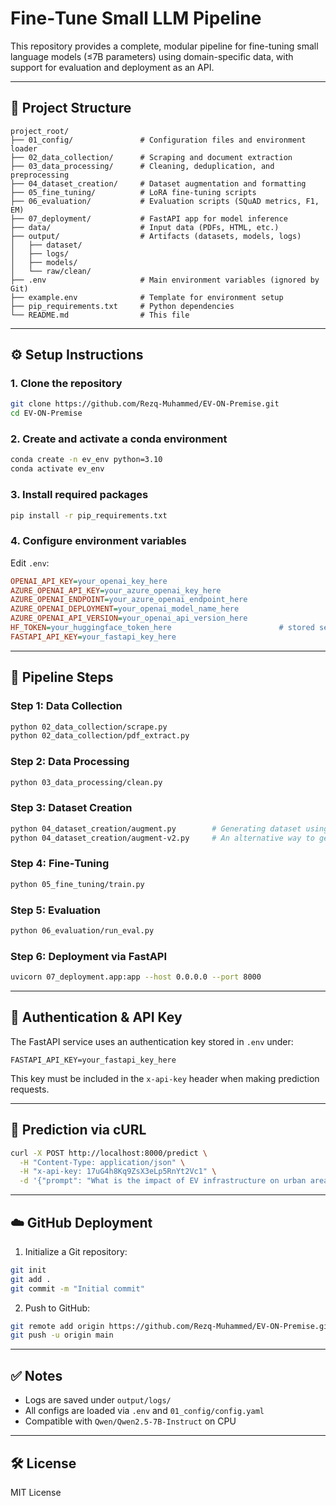 # Fine‑Tune Small LLM Pipeline

This repository provides a complete, modular pipeline for fine-tuning small language models (≤7B parameters) using domain-specific data, with support for evaluation and deployment as an API.

---

## 📁 Project Structure

```
project_root/
├── 01_config/               # Configuration files and environment loader
├── 02_data_collection/      # Scraping and document extraction
├── 03_data_processing/      # Cleaning, deduplication, and preprocessing
├── 04_dataset_creation/     # Dataset augmentation and formatting
├── 05_fine_tuning/          # LoRA fine-tuning scripts
├── 06_evaluation/           # Evaluation scripts (SQuAD metrics, F1, EM)
├── 07_deployment/           # FastAPI app for model inference
├── data/                    # Input data (PDFs, HTML, etc.)
├── output/                  # Artifacts (datasets, models, logs)
│   ├── dataset/
│   ├── logs/
│   ├── models/
│   └── raw/clean/
├── .env                     # Main environment variables (ignored by Git)
├── example.env              # Template for environment setup
├── pip_requirements.txt     # Python dependencies
└── README.md                # This file
```

---

## ⚙️ Setup Instructions

### 1. Clone the repository

```bash
git clone https://github.com/Rezq-Muhammed/EV-ON-Premise.git
cd EV-ON-Premise
```

### 2. Create and activate a conda environment

```bash
conda create -n ev_env python=3.10
conda activate ev_env
```

### 3. Install required packages

```bash
pip install -r pip_requirements.txt
```

### 4. Configure environment variables


Edit `.env`:

```ini
OPENAI_API_KEY=your_openai_key_here
AZURE_OPENAI_API_KEY=your_azure_openai_key_here
AZURE_OPENAI_ENDPOINT=your_azure_openai_endpoint_here
AZURE_OPENAI_DEPLOYMENT=your_openai_model_name_here
AZURE_OPENAI_API_VERSION=your_openai_api_version_here
HF_TOKEN=your_huggingface_token_here                        # stored securely in .env
FASTAPI_API_KEY=your_fastapi_key_here
```

---

## 🚀 Pipeline Steps

### Step 1: Data Collection

```bash
python 02_data_collection/scrape.py
python 02_data_collection/pdf_extract.py
```

### Step 2: Data Processing

```bash
python 03_data_processing/clean.py
```

### Step 3: Dataset Creation

```bash
python 04_dataset_creation/augment.py        # Generating dataset using AzureOpenAI.
python 04_dataset_creation/augment-v2.py     # An alternative way to generate the dataset using an on-premise technique such as Qwen/Qwen2.5-7B-Instruct (you are able to use only one of the two ways.
```

### Step 4: Fine‑Tuning

```bash
python 05_fine_tuning/train.py
```

### Step 5: Evaluation

```bash
python 06_evaluation/run_eval.py
```

### Step 6: Deployment via FastAPI

```bash
uvicorn 07_deployment.app:app --host 0.0.0.0 --port 8000
```

---

## 🔐 Authentication & API Key

The FastAPI service uses an authentication key stored in `.env` under:

```env
FASTAPI_API_KEY=your_fastapi_key_here
```

This key must be included in the `x-api-key` header when making prediction requests.

---

## 💬 Prediction via cURL

```bash
curl -X POST http://localhost:8000/predict \
  -H "Content-Type: application/json" \
  -H "x-api-key: 17uG4h8Kq9ZsX3eLp5RnYt2Vc1" \
  -d '{"prompt": "What is the impact of EV infrastructure on urban areas?"}'
```

---

## ☁️ GitHub Deployment

1. Initialize a Git repository:

```bash
git init
git add .
git commit -m "Initial commit"
```

2. Push to GitHub:

```bash
git remote add origin https://github.com/Rezq-Muhammed/EV-ON-Premise.git
git push -u origin main
```

---

## ✅ Notes

- Logs are saved under `output/logs/`
- All configs are loaded via `.env` and `01_config/config.yaml`
- Compatible with `Qwen/Qwen2.5-7B-Instruct` on CPU

---

## 🛠️ License

MIT License
